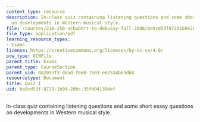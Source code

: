 ```yaml
---
content_type: resource
description: In-class quiz containing listening questions and some short essay questions
  on developments in Western musical style.
file: /courses/21m-250-schubert-to-debussy-fall-2006/ba9cd53f87291b9420bc35fd041394ef_quiz1.pdf
file_type: application/pdf
learning_resource_types:
- Exams
license: https://creativecommons.org/licenses/by-nc-sa/4.0/
ocw_type: OCWFile
parent_title: Exams
parent_type: CourseSection
parent_uid: 0a2093f3-d6ad-f660-1503-e67534b83db8
resourcetype: Document
title: Quiz I
uid: ba9cd53f-8729-1b94-20bc-35fd041394ef
---
```

In-class quiz containing listening questions and some short essay questions on developments in Western musical style.